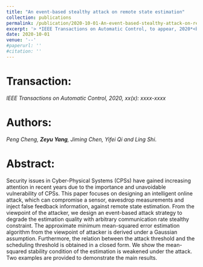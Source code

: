 ```yaml
---
title: "An event-based stealthy attack on remote state estimation"
collection: publications
permalink: /publication/2020-10-01-An-event-based-stealthy-attack-on-remote-state-estimation/
excerpt: '> *IEEE Transactions on Automatic Control, to appear, 2020*<br>*Peng Cheng, **Zeyu Yang**, Jiming Chen, Yifei Qi and Ling Shi*.'
date: 2020-10-01
venue: '--'
#paperurl: ''
#citation: ''
---
```

<!-- - [Download paper](https://ieeexplore.ieee.org/abstract/document/6645401/) -->

Transaction:
===
*IEEE Transactions on Automatic Control, 2020, xx(x): xxxx-xxxx*  

Authors: 
===
*Peng Cheng, **Zeyu Yang**, Jiming Chen, Yifei Qi and Ling Shi*.

Abstract: 
===
Security issues in Cyber-Physical Systems (CPSs) have gained increasing attention in recent years due to the importance and unavoidable vulnerability of CPSs. This paper focuses on designing an intelligent online attack, which can compromise a sensor, eavesdrop measurements and inject false feedback information, against remote state estimation. From the viewpoint of the attacker, we design an event-based attack strategy to degrade the estimation quality with arbitrary communication rate stealthy constraint. The approximate minimum mean-squared error estimation algorithm from the viewpoint of attacker is derived under a Gaussian assumption. Furthermore, the relation between the attack threshold and the scheduling threshold is obtained in a closed form. We show the mean-squared stability condition of the estimation is weakened under the attack. Two examples are provided to demonstrate the main results.